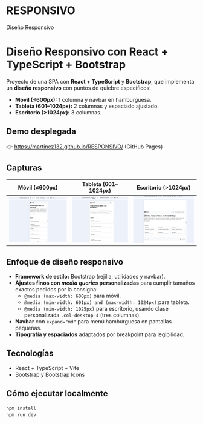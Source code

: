 # RESPONSIVO
Diseño Responsivo

# Diseño Responsivo con React + TypeScript + Bootstrap

Proyecto de una SPA con **React + TypeScript** y **Bootstrap**, que implementa un **diseño responsivo** con puntos de quiebre específicos:
- **Móvil (≤600px):** 1 columna y navbar en hamburguesa.
- **Tableta (601–1024px):** 2 columnas y espaciado ajustado.
- **Escritorio (>1024px):** 3 columnas.

## Demo desplegada
👉 https://martinez132.github.io/RESPONSIVO/ (GitHub Pages)

## Capturas
| Móvil (≤600px) | Tableta (601–1024px) | Escritorio (>1024px) |
| --- | --- | --- |
| ![Móvil](docs/screenshots/S1.png) | ![Tableta](docs/screenshots/S2.png) | ![Escritorio](docs/screenshots/S3.png) |

## Enfoque de diseño responsivo
- **Framework de estilo:** Bootstrap (rejilla, utilidades y navbar).
- **Ajustes finos con _media queries_ personalizadas** para cumplir tamaños exactos pedidos por la consigna:
  - `@media (max-width: 600px)` para móvil.
  - `@media (min-width: 601px) and (max-width: 1024px)` para tableta.
  - `@media (min-width: 1025px)` para escritorio, usando clase personalizada `.col-desktop-4` (tres columnas).
- **Navbar** con `expand="md"` para menú hamburguesa en pantallas pequeñas.
- **Tipografía y espaciados** adaptados por breakpoint para legibilidad.

## Tecnologías
- React + TypeScript + Vite
- Bootstrap y Bootstrap Icons

## Cómo ejecutar localmente
```bash
npm install
npm run dev